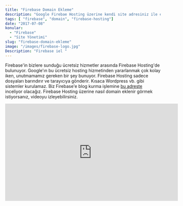 ```yaml
---
title: "Firebase Domain Ekleme"
description: "Google Firebae Hosting üzerine kendi site adresiniz ile erişin"
tags: [ "firebase", "domain", "firebase-hosting"]
date: "2017-07-08"
konular:
  - "Firebase"
  - "Site Yönetimi"
slug: "firebase-domain-ekleme"
image: "/images/firebase-logo.jpg"
Description: "Firebase iel "
---
```


Firebase'in bizlere sunduğu ücretsiz hizmetler arasında Firebase Hosting'de bulunuyor. Google'ın bu ücretsiz hosting hizmetinden yararlanmak çok kolay iken, unutmamamız gereken bir şey bunuyor. Firebase Hosting sadece dosyaları barındırır ve tarayıcıya gönderir. Kısaca Wordpress vb. gibi sistemler kurulamaz. Biz Firebase'e blog kurma işlemine <a href="/firebase-blog-kurmak" target="_blank">bu adreste</a> inceliyor olacağız. Firebase Hosting üzerine nasıl domain eklenir görmek istiyorsanız, videoyu izleyebilirsiniz. <br/>

<iframe width="560" height="315" src="https://www.youtube.com/embed/9UZKGxQeYjQ?rel=0&amp;" frameborder="0" allowfullscreen></iframe>